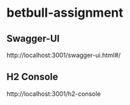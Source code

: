 # betbull-assignment

## Swagger-UI

http://localhost:3001/swagger-ui.html#/

## H2 Console

http://localhost:3001/h2-console

